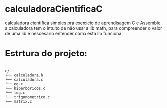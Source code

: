 # calculadoraCientificaC
 calculadora cientifica simples pra exercicio de aprendisagem C e Assemble
 a calculadora tem o intuito de não usar a lib math, para compreender o valor de uma lib é nescesario entender como esta lib funciona.

# Estrtura do projeto:

```

c/
├── calculadora.h
└── calculadora.c
└── eq.c
└── hiperboricos.c
└── log.c
└── trigonometrico.c
└── matrix.c

```
